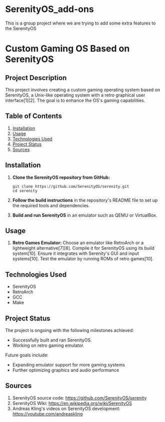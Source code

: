 # SerenityOS_add-ons
This is a group project where we are trying to add some extra features to the SerenityOS
# Custom Gaming OS Based on SerenityOS

## Project Description

This project involves creating a custom gaming operating system based on SerenityOS, a Unix-like operating system with a retro graphical user interface[1][2]. The goal is to enhance the OS's gaming capabilities.

## Table of Contents

1.  [Installation](#installation)
2.  [Usage](#usage)
3.  [Technologies Used](#technologies-used)
4.  [Project Status](#project-status)
5.  [Sources](#sources)

## Installation

1.  **Clone the SerenityOS repository from GitHub:**

    ```
    git clone https://github.com/SerenityOS/serenity.git
    cd serenity
    ```
2.  **Follow the build instructions** in the repository's README file to set up the required tools and dependencies.
3.  **Build and run SerenityOS** in an emulator such as QEMU or VirtualBox.

## Usage

1.  **Retro Games Emulator:** Choose an emulator like RetroArch or a lightweight alternative[7][8]. Compile it for SerenityOS using its build system[10]. Ensure it integrates with Serenity's GUI and input systems[10]. Test the emulator by running ROMs of retro games[10].

## Technologies Used

*   SerenityOS
*   RetroArch
*   GCC
*   Make

## Project Status

The project is ongoing with the following milestones achieved:

*   Successfully built and ran SerenityOS.
*   Working on retro gaming emulator.

Future goals include:

*   Expanding emulator support for more gaming systems
*   Further optimizing graphics and audio performance

## Sources

1.  SerenityOS source code: https://github.com/SerenityOS/serenity
2.  SerenityOS Wiki: https://en.wikipedia.org/wiki/SerenityOS
3.  Andreas Kling's videos on SerenityOS development: https://youtube.com/andreaskling

